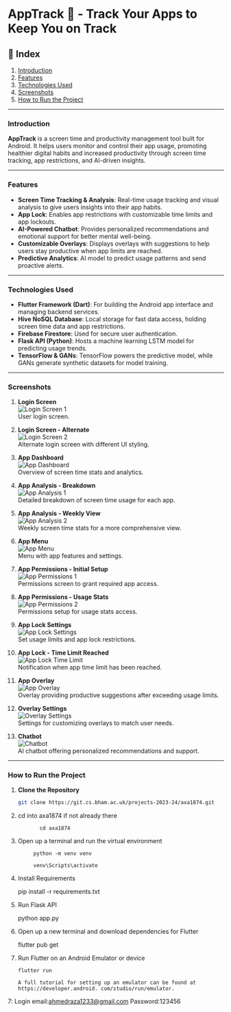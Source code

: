 # AppTrack 📱 - Track Your Apps to Keep You on Track

## 📌 Index
1. [Introduction](#introduction)
2. [Features](#features)
3. [Technologies Used](#technologies-used)
4. [Screenshots](#screenshots)
5. [How to Run the Project](#how-to-run-the-project)

---

### Introduction
**AppTrack** is a screen time and productivity management tool built for Android. It helps users monitor and control their app usage, promoting healthier digital habits and increased productivity through screen time tracking, app restrictions, and AI-driven insights.

---

### Features
- **Screen Time Tracking & Analysis**: Real-time usage tracking and visual analysis to give users insights into their app habits.
- **App Lock**: Enables app restrictions with customizable time limits and app lockouts.
- **AI-Powered Chatbot**: Provides personalized recommendations and emotional support for better mental well-being.
- **Customizable Overlays**: Displays overlays with suggestions to help users stay productive when app limits are reached.
- **Predictive Analytics**: AI model to predict usage patterns and send proactive alerts.

---

### Technologies Used
- **Flutter Framework (Dart)**: For building the Android app interface and managing backend services.
- **Hive NoSQL Database**: Local storage for fast data access, holding screen time data and app restrictions.
- **Firebase Firestore**: Used for secure user authentication.
- **Flask API (Python)**: Hosts a machine learning LSTM model for predicting usage trends.
- **TensorFlow & GANs**: TensorFlow powers the predictive model, while GANs generate synthetic datasets for model training.

---

### Screenshots

1. **Login Screen**  
   ![Login Screen 1](https://github.com/user-attachments/assets/0675943c-0700-4f7d-bd08-7b52c7a48e65)  
   User login screen.

2. **Login Screen - Alternate**  
   ![Login Screen 2](https://github.com/user-attachments/assets/d0390351-59a3-4905-93ba-771e11b4fbbc)  
   Alternate login screen with different UI styling.

3. **App Dashboard**  
   ![App Dashboard](https://github.com/user-attachments/assets/f7e135a0-3e60-4739-85ac-be84e04ffbaf)  
   Overview of screen time stats and analytics.

4. **App Analysis - Breakdown**  
   ![App Analysis 1](https://github.com/user-attachments/assets/529e69c2-73e3-4ffe-b2b8-1c7f9859786c)  
   Detailed breakdown of screen time usage for each app.

5. **App Analysis - Weekly View**  
   ![App Analysis 2](https://github.com/user-attachments/assets/d7125187-c60f-4889-a0ab-4fd485bd36e8)  
   Weekly screen time stats for a more comprehensive view.

6. **App Menu**  
   ![App Menu](https://github.com/user-attachments/assets/cc445377-a0c9-46c9-9ee0-e9ced4fbb8fc)  
   Menu with app features and settings.

7. **App Permissions - Initial Setup**  
   ![App Permissions 1](https://github.com/user-attachments/assets/0d2e7d52-7663-4d78-8171-64c8b12ba9be)  
   Permissions screen to grant required app access.

8. **App Permissions - Usage Stats**  
   ![App Permissions 2](https://github.com/user-attachments/assets/57eaf7e6-1265-49c9-9d1f-50ec175dcb57)  
   Permissions setup for usage stats access.

9. **App Lock Settings**  
   ![App Lock Settings](https://github.com/user-attachments/assets/82bc2262-7efa-42ee-8b55-288d65f4d8f8)  
   Set usage limits and app lock restrictions.

10. **App Lock - Time Limit Reached**  
    ![App Lock Time Limit](https://github.com/user-attachments/assets/bf8e801b-9e9b-4362-bda6-691a015f7836)  
    Notification when app time limit has been reached.

11. **App Overlay**  
    ![App Overlay](https://github.com/user-attachments/assets/e0d36830-1876-438a-9bf3-41776309cc1c)  
    Overlay providing productive suggestions after exceeding usage limits.

12. **Overlay Settings**  
    ![Overlay Settings](https://github.com/user-attachments/assets/ec67d708-f54c-4cc9-9aa1-3a10e4ff886c)  
    Settings for customizing overlays to match user needs.

13. **Chatbot**  
    ![Chatbot](https://github.com/user-attachments/assets/1c47d4b0-cb23-4371-8ff0-277d2d73ca0f)  
    AI chatbot offering personalized recommendations and support.

---

### How to Run the Project
1. **Clone the Repository**  
   ```bash
   git clone https://git.cs.bham.ac.uk/projects-2023-24/axa1874.git

2.  cd into axa1874 if not already there

               cd axa1874

3. Open up a terminal and run the virtual environment
            
            python -m venv venv

            venv\Scripts\activate

3. Install Requirements

     pip install -r requirements.txt

4. Run Flask API

     python app.py

5. Open up a new terminal and download dependencies for Flutter

      flutter pub get

6. Run Flutter on an Android Emulator or device
       

       flutter run

       A full tutorial for setting up an emulator can be found at https://developer.android. com/studio/run/emulator.


7: Login email:ahmedraza1233@gmail.com
   Password:123456
